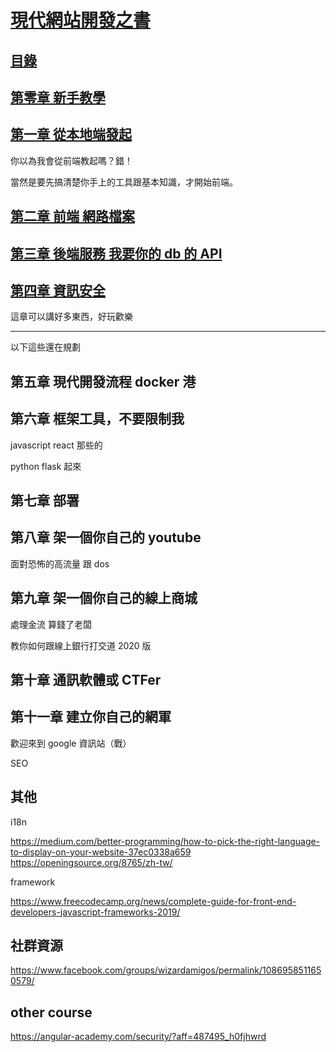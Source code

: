 # [現代網站開發之書](https://hackmd.io/@idunit/SJK3sfTNU)

[目錄](https://hackmd.io/@idunit/Hk_OBV6mL)
---
## [第零章 新手教學](https://hackmd.io/@idunit/S1KkVQbEI/https%3A%2F%2Fhackmd.io%2FsXEevYKCRtuBUxVuhG1kEg)

## [第一章 從本地端發起](https://hackmd.io/@idunit/H11dQnkBL)

你以為我會從前端教起嗎？錯！

當然是要先搞清楚你手上的工具跟基本知識，才開始前端。



## [第二章 前端 網路檔案](https://hackmd.io/q2QvQiTZQiaXkJ00kNcTBw)


## [第三章 後端服務 我要你的 db 的 API ](https://hackmd.io/ponwIE_DRBWB2GlX1cDfNg)


## [第四章 資訊安全](https://hackmd.io/wgql4C09Tlmk8w2ezdUeDQ)
這章可以講好多東西，好玩歡樂

---
以下這些還在規劃

## 第五章 現代開發流程 docker 港

## 第六章 框架工具，不要限制我
javascript 
react 那些的

python flask 起來

## 第七章 部署 

## 第八章 架一個你自己的 youtube 
面對恐怖的高流量 跟 dos 

## 第九章 架一個你自己的線上商城
處理金流
算錢了老闆

教你如何跟線上銀行打交道 2020 版

## 第十章 通訊軟體或 CTFer

## 第十一章 建立你自己的網軍
歡迎來到 google 資訊站（戰）

SEO 


其他
---
i18n

https://medium.com/better-programming/how-to-pick-the-right-language-to-display-on-your-website-37ec0338a659
https://openingsource.org/8765/zh-tw/

framework 

https://www.freecodecamp.org/news/complete-guide-for-front-end-developers-javascript-frameworks-2019/

社群資源
---

https://www.facebook.com/groups/wizardamigos/permalink/1086958511650579/

other course 
---
https://angular-academy.com/security/?aff=487495_h0fjhwrd